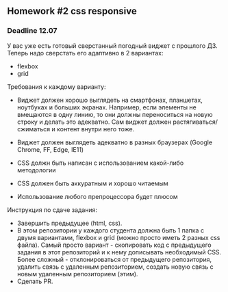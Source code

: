 ## Homework #2 css responsive

### Deadline 12.07

У вас уже есть готовый сверстанный погодный виджет с прошлого ДЗ. Теперь надо сверстать его адаптивно в 2 вариантах:

- flexbox
- grid

Требования к каждому варианту:

- Виджет должен хорошо выглядеть на смартфонах, планшетах, ноутбуках и больших экранах. Например, если элементы не вмещаются в одну линию, то они должны переноситься на новую строку и делать это адекватно. Сам виджет должен растягиваться/сжиматься и контент внутри него тоже.

- Виджет должен выглядеть адекватно в разных браузерах (Google Chrome, FF, Edge, IE11)

- CSS должн быть написан с использованием какой-либо методологии

- CSS должен быть аккуратным и хорошо читаемым

- Использование любого препроцессора будет плюсом

Инструкция по сдаче задания:
- Завершить предыдущее (html, css). 
- В этом репозитории у каждого студента должна быть 1 папка с двумя вариантами, flexbox и grid (можно просто иметь 2 разных css файла). 
Самый просто вариант - скопировать код с предыдущего задания в этот репозиторий и к нему дописывать необходимый CSS. 
Более сложный - отклонироваться от предыдущего репозитория, удалить связь с удаленным репозиторием, создать новую связь с новым удаленным репозиторием (этим).
- Сделать PR.
